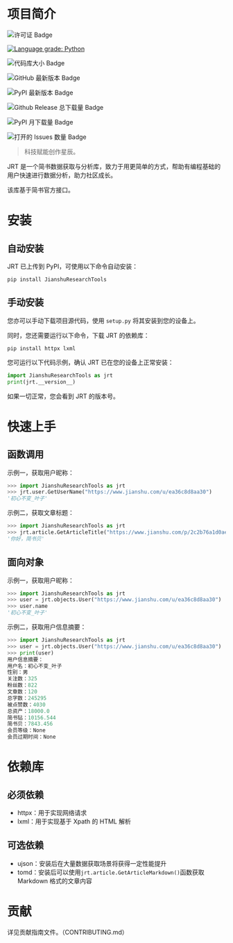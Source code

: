 # 项目简介

![许可证 Badge](https://img.shields.io/github/license/fhu-yezi/JianshuResearchTools?color=%234263eb&label=%E8%AE%B8%E5%8F%AF%E8%AF%81)

[![Language grade: Python](https://img.shields.io/lgtm/grade/python/g/FHU-yezi/JianshuResearchTools.svg?logo=lgtm&logoWidth=18)](https://lgtm.com/projects/g/FHU-yezi/JianshuResearchTools/context:python)

![代码库大小 Badge](https://img.shields.io/github/repo-size/fhu-yezi/JianshuResearchTools?color=%2352c41a&label=%E4%BB%A3%E7%A0%81%E5%BA%93%E5%A4%A7%E5%B0%8F)

![GitHub 最新版本 Badge](https://img.shields.io/github/v/release/fhu-yezi/JianshuResearchTools?color=%233339af0&label=GitHub%20%E6%9C%80%E6%96%B0%E7%89%88%E6%9C%AC)

![PyPI 最新版本 Badge](https://img.shields.io/pypi/v/JianshuResearchTools?color=%233339af0&label=PyPI%20%E6%9C%80%E6%96%B0%E7%89%88%E6%9C%AC)

![Github Release 总下载量 Badge](https://img.shields.io/github/downloads/fhu-yezi/JianshuResearchTools/total?color=%23c41d7f&label=GitHub%20%E6%80%BB%E4%B8%8B%E8%BD%BD%E9%87%8F)

![PyPI 月下载量 Badge](https://img.shields.io/pypi/dm/JianshuResearchTools?color=%23597ef7&label=PyPI%20%E6%9C%88%E4%B8%8B%E8%BD%BD%E9%87%8F)

![打开的 Issues 数量 Badge](https://img.shields.io/github/issues-raw/fhu-yezi/JianshuResearchTools?color=%23339af0&label=%E6%89%93%E5%BC%80%E7%9A%84%20Issues%20%E6%95%B0%E9%87%8F)

> 科技赋能创作星辰。

JRT 是一个简书数据获取与分析库，致力于用更简单的方式，帮助有编程基础的用户快速进行数据分析，助力社区成长。

该库基于简书官方接口。

# 安装

## 自动安装

JRT 已上传到 PyPI，可使用以下命令自动安装：

```
pip install JianshuResearchTools
```

## 手动安装

您亦可以手动下载项目源代码，使用 `setup.py` 将其安装到您的设备上。

同时，您还需要运行以下命令，下载 JRT 的依赖库：

```
pip install httpx lxml
```

您可运行以下代码示例，确认 JRT 已在您的设备上正常安装：

```python
import JianshuResearchTools as jrt
print(jrt.__version__)
```

如果一切正常，您会看到 JRT 的版本号。

# 快速上手

## 函数调用

示例一，获取用户昵称：

```python
>>> import JianshuResearchTools as jrt
>>> jrt.user.GetUserName("https://www.jianshu.com/u/ea36c8d8aa30")
'初心不变_叶子'
```

示例二，获取文章标题：

```python
>>> import JianshuResearchTools as jrt
>>> jrt.article.GetArticleTitle("https://www.jianshu.com/p/2c2b76a1d0ae")
'你好，简书贝'
```

## 面向对象

示例一，获取用户昵称：

```python
>>> import JianshuResearchTools as jrt
>>> user = jrt.objects.User("https://www.jianshu.com/u/ea36c8d8aa30") 
>>> user.name
'初心不变_叶子'
```

示例二，获取用户信息摘要：
```python
>>> import JianshuResearchTools as jrt
>>> user = jrt.objects.User("https://www.jianshu.com/u/ea36c8d8aa30")            
>>> print(user)
用户信息摘要：
用户名：初心不变_叶子
性别：男
关注数：325
粉丝数：822
文章数：120
总字数：245295
被点赞数：4030
总资产：18000.0
简书钻：10156.544
简书贝：7843.456
会员等级：None
会员过期时间：None
```

# 依赖库

## 必须依赖

- httpx：用于实现网络请求
- lxml：用于实现基于 Xpath 的 HTML 解析

## 可选依赖

- ujson：安装后在大量数据获取场景将获得一定性能提升
- tomd：安装后可以使用`jrt.article.GetArticleMarkdown()`函数获取 Markdown 格式的文章内容

# 贡献

详见贡献指南文件。（CONTRIBUTING.md）